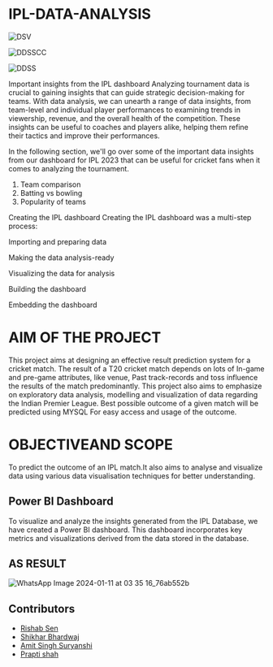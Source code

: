 # IPL-DATA-ANALYSIS
![DSV](https://github.com/Riku1014/IPL-dataset-06/assets/151837914/e55cea9f-5509-4c95-9774-2e213a9fafd8)

![DDSSCC](https://github.com/Riku1014/IPL-dataset-06/assets/151837914/3de56455-b6a4-406c-a771-fce14aac3e3a) 

![DDSS](https://github.com/Riku1014/IPL-dataset-06/assets/151837914/c9c7dcfb-08e8-488d-9e75-f5990393e8b4)






Important insights from the IPL  dashboard
Analyzing tournament data is crucial to gaining insights that can guide strategic decision-making for teams. With data analysis, we can unearth a range of data insights, from team-level and individual player performances to examining trends in viewership, revenue, and the overall health of the competition. These insights can be useful to coaches and players alike, helping them refine their tactics and improve their performances.

In the following section, we'll go over some of the important data insights from our dashboard for IPL 2023 that can be useful for cricket fans when it comes to analyzing the tournament.
1. Team comparison
2. Batting vs bowling
3. Popularity of teams

Creating the IPL  dashboard
Creating the IPL dashboard was a multi-step process:

Importing and preparing data

Making the data analysis-ready

Visualizing the data for analysis

Building the dashboard

Embedding the dashboard
#  AIM OF THE PROJECT
This project aims at designing an effective result prediction system for a cricket match. The
result of a T20 cricket match depends on lots of In-game and pre-game attributes, like
venue, Past track-records and toss influence the results of the match predominantly. This
project also aims to emphasize on exploratory data analysis, modelling and visualization of
data regarding the Indian Premier League. Best possible outcome of a given match will be
predicted using MYSQL For easy access and usage of the outcome.

# OBJECTIVEAND SCOPE
To predict the outcome of an IPL match.It also aims to analyse and visualize data using
various data visualisation techniques for better understanding.

## Power BI Dashboard

To visualize and analyze the insights generated from the IPL Database, we have created a Power BI dashboard. This dashboard incorporates key metrics and visualizations derived from the data stored in the database.

## AS RESULT
![WhatsApp Image 2024-01-11 at 03 35 16_76ab552b](https://github.com/Riku1014/IPL-dataset-06/assets/151837914/48bd2d07-e800-406e-9fad-fbf8e1c95568)


## Contributors
- <a href="https://github.com/Riku1014"> Rishab Sen</a>
- <a href="https://github.com/Shikharrbhardwajj"> Shikhar Bhardwaj</a>
- <a href="https://github.com/AMITKUMARSINGH100"> Amit Singh Suryanshi</a>
- <a href="https://github.com/Prapti2111"> Prapti shah</a>





